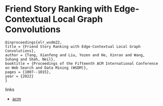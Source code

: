 # Friend Story Ranking with Edge-Contextual Local Graph Convolutions

```
@inproceedings{elr_wsdm22,
title = {Friend Story Ranking with Edge-Contextual Local Graph Convolutions},
author = {Tang, Xianfeng and Liu, Yozen and He, Xinran and Wang, Suhang and Shah, Neil},
booktitle = {Proceedings of the Fifteenth ACM International Conference on Web Search and Data Mining (WSDM)},
pages = {1007--1015},
year = {2022}
}
```

links
- [acm](https://dl.acm.org/doi/10.1145/3488560.3498398)
